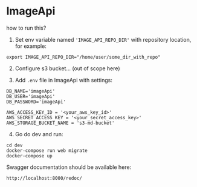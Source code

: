 # ImageApi

how to run this?

1. Set env variable named `'IMAGE_API_REPO_DIR'` with repository location, for example:

```
export IMAGE_API_REPO_DIR="/home/user/some_dir_with_repo"
```

2. Configure s3 bucket... (out of scope here)

3. Add `.env` file in ImageApi with settings:

```
DB_NAME='imageApi'
DB_USER='imageApi'
DB_PASSWORD='imageApi'

AWS_ACCESS_KEY_ID = '<your_aws_key_id>'
AWS_SECRET_ACCESS_KEY = '<your_secret_access_key>'
AWS_STORAGE_BUCKET_NAME = 's3-md-bucket'
```

4. Go do dev and run:

```docker-compose build
cd dev
docker-compose run web migrate
docker-compose up
```

Swagger documentation should be available here:
```
http://localhost:8000/redoc/
```


